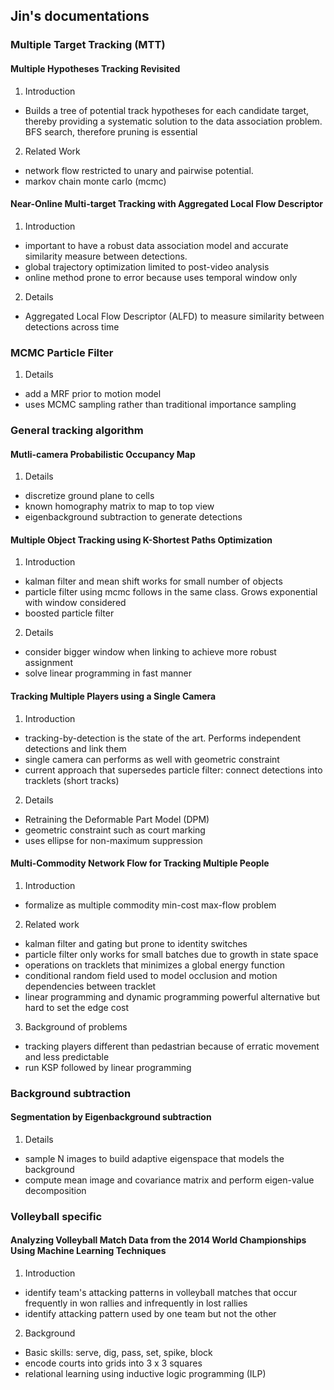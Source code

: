 ## Jin's documentations

### Multiple Target Tracking (MTT)

#### Multiple Hypotheses Tracking Revisited

1. Introduction
 - Builds a tree of potential track hypotheses for each candidate target, thereby providing a
systematic solution to the data association problem. BFS search, therefore pruning is essential

2. Related Work
 - network flow restricted to unary and pairwise potential.
 - markov chain monte carlo (mcmc) 

#### Near-Online Multi-target Tracking with Aggregated Local Flow Descriptor

1. Introduction
 - important to have a robust data association model and accurate similarity measure between
 detections. 
 - global trajectory optimization limited to post-video analysis
 - online method prone to error because uses temporal window only

2. Details
 - Aggregated Local Flow Descriptor (ALFD) to measure similarity between detections across time

### MCMC Particle Filter

1. Details
 - add a MRF prior to motion model 
 - uses MCMC sampling rather than traditional importance sampling 

### General tracking algorithm

#### Mutli-camera Probabilistic Occupancy Map

1. Details
 - discretize ground plane to cells 
 - known homography matrix to map to top view 
 - eigenbackground subtraction to generate detections


#### Multiple Object Tracking using K-Shortest Paths Optimization

1. Introduction
 - kalman filter and mean shift works for small number of objects
 - particle filter using mcmc follows in the same class. Grows exponential with window considered
 - boosted particle filter

2. Details
 - consider bigger window when linking to achieve more robust assignment
 - solve linear programming in fast manner


#### Tracking Multiple Players using a Single Camera

1. Introduction
 - tracking-by-detection is the state of the art. Performs independent detections and link them
 - single camera can performs as well with geometric constraint
 - current approach that supersedes particle filter: connect detections into tracklets (short tracks)

2. Details
 - Retraining the Deformable Part Model (DPM)   
 - geometric constraint such as court marking
 - uses ellipse for non-maximum suppression


#### Multi-Commodity Network Flow for Tracking Multiple People

1. Introduction
 - formalize as multiple commodity min-cost max-flow problem

2. Related work
 - kalman filter and gating but prone to identity switches
 - particle filter only works for small batches due to growth in state space
 - operations on tracklets that minimizes a global energy function
 - conditional random field used to model occlusion and motion dependencies between tracklet
 - linear programming and dynamic programming powerful alternative but hard to set the edge cost

3. Background of problems
 - tracking players different than pedastrian because of erratic movement and less predictable
 - run KSP followed by linear programming


### Background subtraction

#### Segmentation by Eigenbackground subtraction

1. Details
 - sample N images to build adaptive eigenspace that models the background
 - compute mean image and covariance matrix and perform eigen-value decomposition


### Volleyball specific

#### Analyzing Volleyball Match Data from the 2014 World Championships Using Machine Learning Techniques

1. Introduction
 - identify team's attacking patterns in volleyball matches that occur frequently in won rallies and 
 infrequently in lost rallies
 - identify attacking pattern used by one team but not the other

2. Background
 - Basic skills: serve, dig, pass, set, spike, block
 - encode courts into grids into 3 x 3 squares
 - relational learning using inductive logic programming (ILP)
